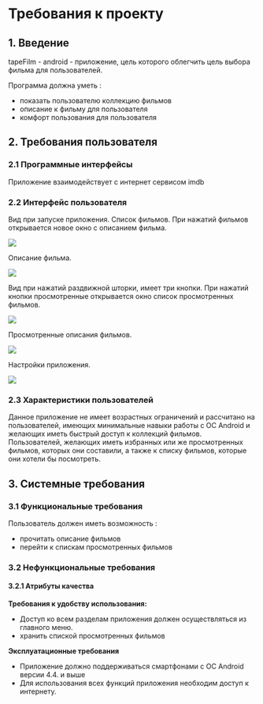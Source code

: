 # **Требования к проекту**

## **1. Введение**

tapeFilm - android - приложение, цель которого облегчить цель выбора фильма для пользователей.

Программа должна уметь :
- показать пользователю коллекцию фильмов
- описание к фильму для пользователя 
- комфорт пользования для пользователя

## **2. Требования пользователя**

### **2.1 Программные интерфейсы**

Приложение взаимодействует с интернет сервисом imdb

### **2.2 Интерфейс пользователя**

 Вид при запуске приложения. Список фильмов. При нажатий фильмов открывается новое окно с описанием фильма.
 
![]( https://github.com/Zhanarys27/tapeFilm/blob/master/main.PNG)

Описание фильма. 

![](https://github.com/Zhanarys27/tapeFilm/blob/master/infoFilm.PNG)

Вид при нажатий раздвижной шторки, имеет три кнопки. При нажатий кнопки просмотренные открывается окно список просмотренных фильмов.

![](https://github.com/Zhanarys27/tapeFilm/blob/master/shutterFilm.PNG)

Просмотренные описания фильмов.

![](https://github.com/Zhanarys27/tapeFilm/blob/master/watchedFilm.PNG)

Настройки приложения.

![](https://github.com/Zhanarys27/tapeFilm/blob/master/settingsFilm.PNG)


### **2.3 Характеристики пользователей**
Данное приложение не имеет возрастных ограничений и рассчитано на пользователей, имеющих минимальные навыки работы с ОС Android и желающих иметь быстрый доступ к коллекций фильмов. Пользователей,  желающих иметь избранных или же просмотренных фильмов, которых они составили, а также к списку фильмов, которые они хотели бы посмотреть. 


## **3. Системные требования**

### **3.1 Функциональные требования**

 Пользователь должен иметь возможность :

- прочитать описание фильмов
- перейти к спискам просмотренных фильмов

### **3.2 Нефункциональные требования**

#### **3.2.1 Атрибуты качества**

**Требования к удобству использования:** 
-	Доступ ко всем разделам приложения должен осуществляться из главного меню.
-   хранить спиской просмотренных фильмов

 **Эксплуатационные требования**
-	Приложение должно поддерживаться смартфонами с ОС Android версии 4.4. и выше
- Для использования всех функций приложения необходим доступ к интернету. 
